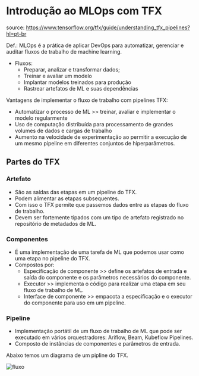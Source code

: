 # Introdução ao MLOps com TFX

source: <https://www.tensorflow.org/tfx/guide/understanding_tfx_pipelines?hl=pt-br>

Def.: MLOps é a prática de aplicar DevOps para automatizar, gerenciar e auditar fluxos de trabalho
de machine learning.

- Fluxos:
  - Preparar, analizar e transformar dados;
  - Treinar e avaliar um modelo
  - Implantar modelos treinados para produção
  - Rastrear artefatos de ML e suas dependências

Vantagens de implementar o fluxo de trabalho com pipelines TFX:

- Automatizar o processo de ML >> treinar, avaliar e implementar o modelo regularmente
- Uso de computação distribuída para processamento de grandes volumes de dados e cargas de trabalho
- Aumento na velocidade de experimentação ao permitir a execução de um mesmo pipeline em diferentes conjuntos de hiperparâmetros.

## Partes do TFX

### Artefato

- São as saídas das etapas em um pipeline do TFX.
- Podem alimentar as etapas subsequentes.
- Com isso o TFX permite que passemos dados entre as etapas do fluxo de trabalho.
- Devem ser fortemente tipados com um tipo de artefato registrado no repositório de metadados de ML.

### Componentes

- É uma implementação de uma tarefa de ML que podemos usar como uma etapa no pipeline do TFX.
- Compostos por:
  - Especificação de componente >> define os artefatos de entrada e saída do componente e os parâmetros necessários do componente.
  - Executor >> implementa o código para realizar uma etapa em seu fluxo de trabalho de ML.
  - Interface de componente >> empacota a especificação e o executor do componente para uso em um pipeline.

### Pipeline

- Implementação portátil de um fluxo de trabalho de ML que pode ser executado em vários orquestradores: Ariflow, Beam, Kubeflow Pipelines.
- Composto de instâncias de componentes e parâmetros de entrada.

Abaixo temos um diagrama de um pipline do TFX.

![fluxo](https://www.tensorflow.org/static/tfx/guide/images/tfx_pipeline_graph.svg?hl=pt-br)